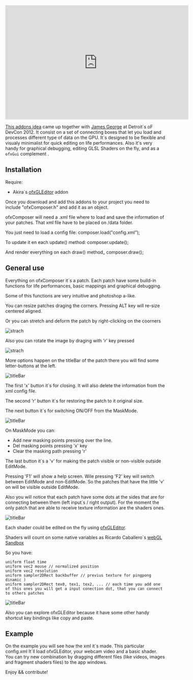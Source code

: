 <iframe src="http://player.vimeo.com/video/38858952?autoplay=1" width="575" height="359" frameborder="0" webkitAllowFullScreen mozallowfullscreen allowFullScreen></iframe>

[This addons idea](https://github.com/patriciogonzalezvivo/ofxComposer) came up together with [James George](http://www.jamesgeorge.org/) at Detroit´s oF DevCon 2012. It consist on a set of connecting boxes that let you load and processes different type of data on the GPU. 
It´s designed to be flexible and visualy minimalist for quick editing on life performances. Also it's very handy for graphical debugging, editing GLSL Shaders on the fly, and as a `ofxGui` complement . 

## Installation

Require:

 - Akira´s [ofxGLEditor](https://github.com/Akira-Hayasaka/ofxGLEditor) addon

Once you download and add this addons to your project you need to include "ofxComposer.h" and add it as an object. 

ofxComposer will need a .xml file where to load and save the information of your patches. That xml file have to be placed on /data folder. 

You just need to load a config file:
	composer.load("config.xml");

To update it en each update() method:
	composer.update();

And render everything on each draw() method_
	composer.draw();

## General use
Everything on ofxComposer it´s a patch. Each patch have some build-in functions for life performances, basic mappings and graphical debugging.

Some of this functions are very intuitive and photoshop a-like. 

You can resize patches draging the corners. Pressing ALT key will re-size centered aligned.

Or you can stretch and deform the patch by right-clicking on the coorners

![strach](http://patriciogonzalezvivo.com/2012/ofxcomposer/distort.png)

Also you can rotate the image by draging with 'r' key pressed

![strach](http://patriciogonzalezvivo.com/2012/ofxcomposer/rotate.png)

More options happen on the titleBar of the patch there you will find some letter-buttons at the left.

![titleBar](http://patriciogonzalezvivo.com/2012/ofxcomposer/titleBar.png)

The first 'x' button it´s for closing. It will also delete the information from the xml config file.

The second 'r' button it´s for restoring the patch to it original size.

The next button it´s for switching ON/OFF from the MaskMode.

![titleBar](http://patriciogonzalezvivo.com/2012/ofxcomposer/mask.png)

On MaskMode you can:
    
- Add new masking points pressing over the line.
- Del masking points pressing 'x' key
- Clear the masking path pressing 'r'

The last button it´s a 'v' for making the patch visible or non-visible outside EditMode. 

Pressing 'F1' will show a help screen. Wile pressing 'F2' key will switch between EditMode and non-EditMode. So the patches that have the little 'v' on will be visible outside EditMode.
    
Also you will notice that each patch have some dots at the sides  that are for connecting between them (left input´s / right output). For the moment the only patch that are able to receive texture information are the shaders ones.

![titleBar](http://patriciogonzalezvivo.com/2012/ofxcomposer/connect.png)

Each shader could be edited on the fly using [ofxGLEditor](https://github.com/Akira-Hayasaka/ofxGLEditor). 

Shaders will count on some native variables as Ricardo Caballero´s [webGL Sandbox](http://mrdoob.com/projects/glsl_sandbox/)

So you have:

    uniform float time
    uniform vec2 mouse // normalized position
    uniform vec2 resolution
    uniform sampler2DRect backbuffer // previus texture for pingpong dinamic )
    uniform sampler2DRect tex0, tex1, tex2, ... // each time you add one of this ones you will get a input conection dot, that you can connect to others patches 

![titleBar](http://patriciogonzalezvivo.com/2012/ofxcomposer/editShader.png)

Also you can explore ofxGLEditor because it have some other handy shortcut key bindings like copy and paste.

## Example

On the example you will see how the xml it´s made. This particular config.xml It´ll load ofxGLEditor, your webcam video and a basic shader. You can try new combination by dragging different files (like videos, images and fragment shaders files) to the app windows.


Enjoy && contribute!